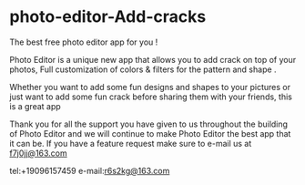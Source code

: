 # photo-editor-Add-cracks

The best free photo editor app for you !

Photo Editor is a unique new app that allows you to add crack on top of your photos, Full customization of colors & filters for the pattern and shape .


Whether you want to add some fun designs and shapes to your pictures or just want to add some fun crack before sharing them with your friends, this is a great app

Thank you for all the support you have given to us throughout the building of Photo Editor and we will continue to make Photo Editor the best app that it can be. If you have a feature request make sure to e-mail us at f7j0jj@163.com

tel:+19096157459
e-mail:r6s2kg@163.com
